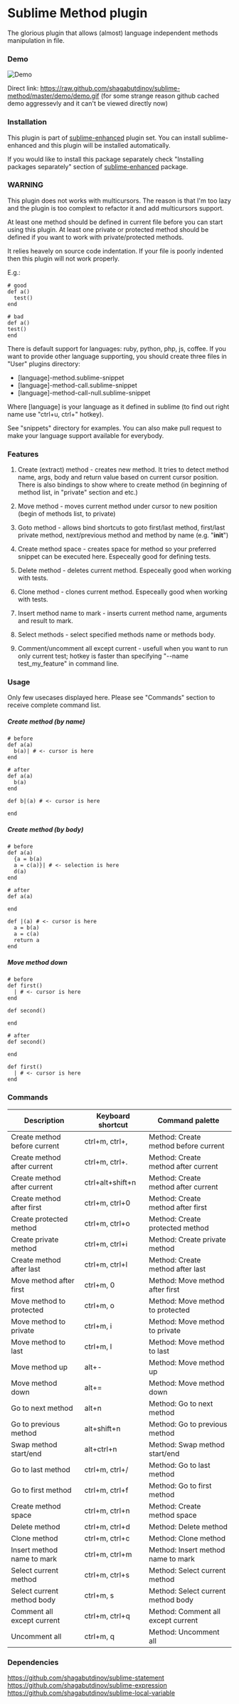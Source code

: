 # Sublime Method plugin

The glorious plugin that allows (almost) language independent methods
manipulation in file.

### Demo

![Demo](https://raw.github.com/shagabutdinov/sublime-method/master/demo/demo.gif "Demo")

Direct link: https://raw.github.com/shagabutdinov/sublime-method/master/demo/demo.gif
(for some strange reason github cached demo aggressevly and it can't be viewed
directly now)

### Installation

This plugin is part of [sublime-enhanced](http://github.com/shagabutdinov/sublime-enhanced)
plugin set. You can install sublime-enhanced and this plugin will be installed
automatically.

If you would like to install this package separately check "Installing packages
separately" section of [sublime-enhanced](http://github.com/shagabutdinov/sublime-enhanced)
package.


### WARNING

This plugin does not works with multicursors. The reason is that I'm too lazy
and the plugin is too complext to refactor it and add multicursors support.

At least one method should be defined in current file before you can start using
this plugin. At least one private or protected method should be defined if
you want to work with private/protected methods.

It relies heavely on source code indentation. If your file is poorly indented
then this plugin will not work properly.

E.g.:

  ```
  # good
  def a()
    test()
  end

  # bad
  def a()
  test()
  end
  ```

There is default support for languages: ruby, python, php, js, coffee. If you
want to provide other language supporting, you should create three files in
"User" plugins directory:

- [language]-method.sublime-snippet
- [language]-method-call.sublime-snippet
- [language]-method-call-null.sublime-snippet

Where [language] is your language as it defined in sublime (to find out right
name use "ctrl+u, ctrl+\" hotkey).

See "snippets" directory for examples. You can also make pull request to make
your language support available for everybody.

### Features

1. Create (extract) method - creates new method. It tries to detect method name,
args, body and return value based on current cursor position. There is also
bindings to show where to create method (in beginning of method list, in
"private" section and etc.)

2. Move method - moves current method under cursor to new position (begin of
methods list, to private)

3. Goto method - allows bind shortcuts to goto first/last method, first/last
private method, next/previous method and method by name (e.g. "__init__")

4. Create method space - creates space for method so your preferred snippet can
be executed here. Especeally good for defining tests.

5. Delete method - deletes current method. Especeally good when working with
tests.

6. Clone method - clones current method. Especeally good when working with
tests.

7. Insert method name to mark - inserts current method name, arguments and
result to mark.

8. Select methods - select specified methods name or methods body.

9. Comment/uncomment all except current - usefull when you want to run only
current test; hotkey is faster than specifying "--name test_my_feature" in
command line.

### Usage

Only few usecases displayed here. Please see "Commands" section to receive
complete command list.

##### Create method (by name)

  ```
  # before
  def a(a)
    b(a)| # <- cursor is here
  end

  # after
  def a(a)
    b(a)
  end

  def b|(a) # <- cursor is here

  end
  ```

##### Create method (by body)

  ```
  # before
  def a(a)
    {a = b(a)
    a = c(a)}| # <- selection is here
    d(a)
  end

  # after
  def a(a)

  end

  def |(a) # <- cursor is here
    a = b(a)
    a = c(a)
    return a
  end
  ```

##### Move method down
  ```
  # before
  def first()
    | # <- cursor is here
  end

  def second()

  end

  # after
  def second()

  end

  def first()
    | # <- cursor is here
  end
  ```

### Commands

| Description                  | Keyboard shortcut | Command palette                      |
|------------------------------|-------------------|--------------------------------------|
| Create method before current | ctrl+m, ctrl+,    | Method: Create method before current |
| Create method after current  | ctrl+m, ctrl+.    | Method: Create method after current  |
| Create method after current  | ctrl+alt+shift+n  | Method: Create method after current  |
| Create method after first    | ctrl+m, ctrl+0    | Method: Create method after first    |
| Create protected method      | ctrl+m, ctrl+o    | Method: Create protected method      |
| Create private method        | ctrl+m, ctrl+i    | Method: Create private method        |
| Create method after last     | ctrl+m, ctrl+l    | Method: Create method after last     |
| Move method after first      | ctrl+m, 0         | Method: Move method after first      |
| Move method to protected     | ctrl+m, o         | Method: Move method to protected     |
| Move method to private       | ctrl+m, i         | Method: Move method to private       |
| Move method to last          | ctrl+m, l         | Method: Move method to last          |
| Move method up               | alt+-             | Method: Move method up               |
| Move method down             | alt+=             | Method: Move method down             |
| Go to next method            | alt+n             | Method: Go to next method            |
| Go to previous method        | alt+shift+n       | Method: Go to previous method        |
| Swap method start/end        | alt+ctrl+n        | Method: Swap method start/end        |
| Go to last method            | ctrl+m, ctrl+/    | Method: Go to last method            |
| Go to first method           | ctrl+m, ctrl+f    | Method: Go to first method           |
| Create method space          | ctrl+m, ctrl+n    | Method: Create method space          |
| Delete method                | ctrl+m, ctrl+d    | Method: Delete method                |
| Clone method                 | ctrl+m, ctrl+c    | Method: Clone method                 |
| Insert method name to mark   | ctrl+m, ctrl+m    | Method: Insert method name to mark   |
| Select current method        | ctrl+m, ctrl+s    | Method: Select current method        |
| Select current method body   | ctrl+m, s         | Method: Select current method body   |
| Comment all except current   | ctrl+m, ctrl+q    | Method: Comment all except current   |
| Uncomment all                | ctrl+m, q         | Method: Uncomment all                |


### Dependencies

https://github.com/shagabutdinov/sublime-statement
https://github.com/shagabutdinov/sublime-expression
https://github.com/shagabutdinov/sublime-local-variable